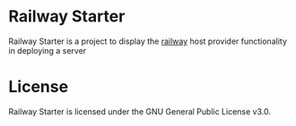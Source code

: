 # Railway Starter

Railway Starter is a project to display the [railway](https://railway.app/) host provider functionality in deploying a server

# License

Railway Starter is licensed under the GNU General Public License v3.0.
